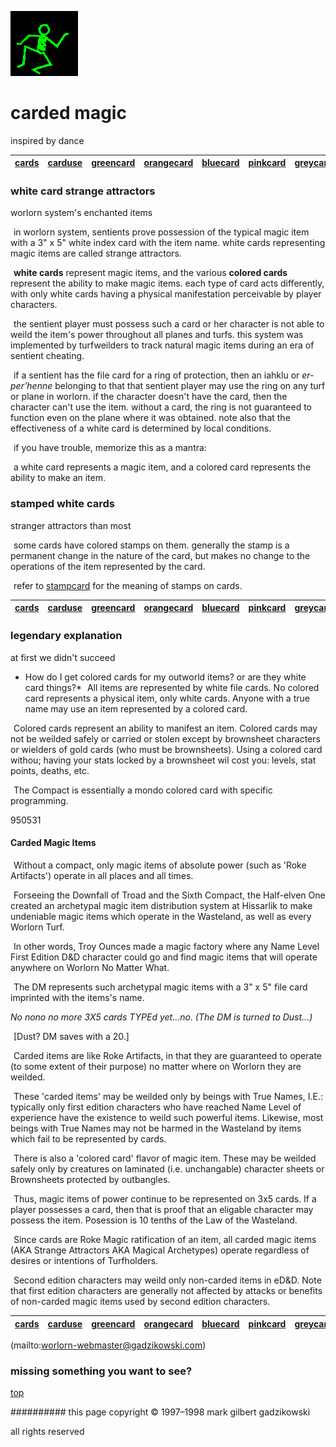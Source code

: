 ![dancer](assets/dancer.gif)

# carded magic



inspired by dance

|  [cards](cards.md)  |  [carduse](carduse.md)  |  [greencard](greencard.md)  |  [orangecard](orangecard.md)  |  [bluecard](bluecard.md)  |  [pinkcard](pinkcard.md)  |  [greycard](greycard.md)  |  [mintcard](mintcard.md)  |  [goldcard](goldcard.md)  |  [yellowcard](yellowcard.md)  | 
| ------------------- | ----------------------- | --------------------------- | ----------------------------- | ------------------------- | ------------------------- | ------------------------- | ------------------------- | ------------------------- | ----------------------------- | 

 






### **white card strange attractors**



worlorn system's enchanted items





  ![xparent](assets/xparent.gif) in worlorn system, sentients prove possession of the typical magic item with a 3" x 5" white index card with the item name. white cards representing magic items are called strange attractors. 

  ![xparent](assets/xparent.gif) **white cards** represent magic items, and the various **colored cards** represent the ability to make magic items. each type of card acts differently, with only white cards having a physical manifestation perceivable by player characters.

  ![xparent](assets/xparent.gif) the sentient player must possess such a card or her character is not able to weild the item's power throughout all planes and turfs. this system was implemented by turfweilders to track natural magic items during an era of sentient cheating. 

  ![xparent](assets/xparent.gif) if a sentient has the file card for a ring of protection, then an iahklu or *er-per’henne* belonging to that that sentient player may use the ring on any turf or plane in worlorn. if the character doesn't have the card, then the character can't use the item. without a card, the ring is not guaranteed to function even on the plane where it was obtained. note also that the effectiveness of a white card is determined by local conditions.

  ![xparent](assets/xparent.gif) if you have trouble, memorize this as a mantra:

  ![xparent](assets/xparent.gif) a white card represents a magic item, and a colored card represents the ability to make an item.

 






### **stamped white cards**



stranger attractors than most





  ![xparent](assets/xparent.gif) some cards have colored stamps on them. generally the stamp is a permanent change in the nature of the card, but makes no change to the operations of the item represented by the card. 

  ![xparent](assets/xparent.gif) refer to  [stampcard](stampcard.md)  for the meaning of stamps on cards.

 





 

|  [cards](cards.md)  |  [carduse](carduse.md)  |  [greencard](greencard.md)  |  [orangecard](orangecard.md)  |  [bluecard](bluecard.md)  |  [pinkcard](pinkcard.md)  |  [greycard](greycard.md)  |  [mintcard](mintcard.md)  |  [goldcard](goldcard.md)  |  [yellowcard](yellowcard.md)  | 
| ------------------- | ----------------------- | --------------------------- | ----------------------------- | ------------------------- | ------------------------- | ------------------------- | ------------------------- | ------------------------- | ----------------------------- | 

 






### **legendary explanation**



at first we didn't succeed





 * How do I get colored cards for my outworld items? or are they white card things?* 
  ![xparent](assets/xparent.gif) All items are represented by white file cards. No colored card represents a physical item, only white cards. Anyone with a true name may use an item represented by a colored card.

  ![xparent](assets/xparent.gif) Colored cards represent an ability to manifest an item. Colored cards may not be weilded safely or carried or stolen except by brownsheet characters or wielders of gold cards (who must be brownsheets). Using a colored card withou; having your stats locked by a brownsheet wil cost you: levels, stat points, deaths, etc. 

  ![xparent](assets/xparent.gif) The Compact is essentially a mondo colored card with specific programming.

 


 950531 


 
#### Carded Magic Items

 


  ![xparent](assets/xparent.gif) Without a compact, only magic items of absolute power (such as 'Roke Artifacts') operate in all places and all times. 

  ![xparent](assets/xparent.gif) Forseeing the Downfall of Troad and the Sixth Compact, the Half-elven One created an archetypal magic item distribution system at Hissarlik to make undeniable magic items which operate in the Wasteland, as well as every Worlorn Turf.

  ![xparent](assets/xparent.gif) In other words, Troy Ounces made a magic factory where any Name Level First Edition D&D character could go and find magic items that will operate anywhere on Worlorn No Matter What. 

  ![xparent](assets/xparent.gif) The DM represents such archetypal magic items with a 3" x 5" file card imprinted with the items's name.

 


 *No nono no more 3X5 cards TYPEd yet...no. (The DM is turned to Dust...)* 


  ![xparent](assets/xparent.gif) [Dust? DM saves with a 20.]

 


  ![xparent](assets/xparent.gif) Carded items are like Roke Artifacts, in that they are guaranteed to operate (to some extent of their purpose) no matter where on Worlorn they are weilded. 

  ![xparent](assets/xparent.gif) These 'carded items' may be weilded only by beings with True Names, I.E.: typically only first edition characters who have reached Name Level of experience have the existence to weild such powerful items. Likewise, most beings with True Names may not be harmed in the Wasteland by items which fail to be represented by cards.

  ![xparent](assets/xparent.gif) There is also a 'colored card' flavor of magic item. These may be weilded safely only by creatures on laminated (i.e. unchangable) character sheets or Brownsheets protected by outbangles. 

  ![xparent](assets/xparent.gif) Thus, magic items of power continue to be represented on 3x5 cards. If a player possesses a card, then that is proof that an eligable character may possess the item. Posession is 10 tenths of the Law of the Wasteland. 

  ![xparent](assets/xparent.gif) Since cards are Roke Magic ratification of an item, all carded magic items (AKA Strange Attractors AKA Magical Archetypes) operate regardless of desires or intentions of Turfholders.

  ![xparent](assets/xparent.gif) Second edition characters may weild only non-carded items in eD&D. Note that first edition characters are generally not affected by attacks or benefits of non-carded magic items used by second edition characters. 

 







 

|  [cards](cards.md)  |  [carduse](carduse.md)  |  [greencard](greencard.md)  |  [orangecard](orangecard.md)  |  [bluecard](bluecard.md)  |  [pinkcard](pinkcard.md)  |  [greycard](greycard.md)  |  [mintcard](mintcard.md)  |  [goldcard](goldcard.md)  |  [yellowcard](yellowcard.md)  | 
| ------------------- | ----------------------- | --------------------------- | ----------------------------- | ------------------------- | ------------------------- | ------------------------- | ------------------------- | ------------------------- | ----------------------------- | 

 

 (mailto:worlorn-webmaster@gadzikowski.com) 


### missing something you want to see?



 [top](#top) 


########## this page copyright © 1997–1998 mark gilbert gadzikowski

all rights reserved